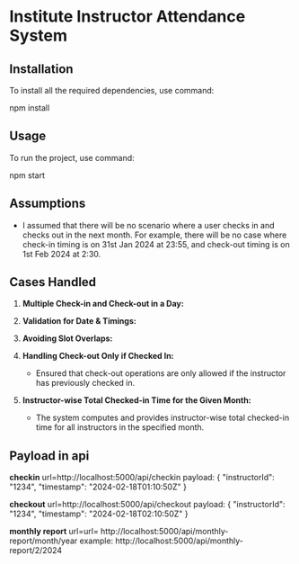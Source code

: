 
#  Institute Instructor Attendance System

## Installation

To install all the required dependencies, use command:

npm install

## Usage

To run the project, use command:

npm start


## Assumptions

- I assumed that there will be no scenario where a user checks in and checks out in the next month. For example, there will be no case where check-in timing is on 31st Jan 2024 at 23:55, and check-out timing is on 1st Feb 2024 at 2:30.

## Cases Handled

1. **Multiple Check-in and Check-out in a Day:**
  
2. **Validation for Date & Timings:**

3. **Avoiding Slot Overlaps:**

4. **Handling Check-out Only if Checked In:**
   - Ensured that check-out operations are only allowed if the instructor has previously checked in.

5. **Instructor-wise Total Checked-in Time for the Given Month:**
   - The system computes and provides instructor-wise total checked-in time for all instructors in the specified month.



## Payload in api

**checkin**
url=http://localhost:5000/api/checkin
payload:
{
  "instructorId": "1234",
  "timestamp": "2024-02-18T01:10:50Z"
}


**checkout**
url=http://localhost:5000/api/checkout
payload:
{
  "instructorId": "1234",
  "timestamp": "2024-02-18T02:10:50Z"
}


**monthly report**
url=url= http://localhost:5000/api/monthly-report/month/year
example: http://localhost:5000/api/monthly-report/2/2024



